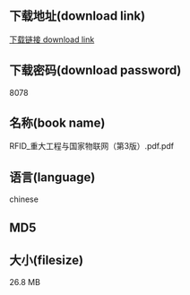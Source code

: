 ## 下载地址(download link)
[下载链接 download link](https://voluble-croquembouche-d321dc.netlify.app/?s=RFID_%E9%87%8D%E5%A4%A7%E5%B7%A5%E7%A8%8B%E4%B8%8E%E5%9B%BD%E5%AE%B6%E7%89%A9%E8%81%94%E7%BD%91%EF%BC%88%E7%AC%AC3%E7%89%88%EF%BC%89.pdf)

## 下载密码(download password)
8078

## 名称(book name)
RFID_重大工程与国家物联网（第3版）.pdf.pdf

## 语言(language)
chinese

## MD5


## 大小(filesize)
26.8 MB
